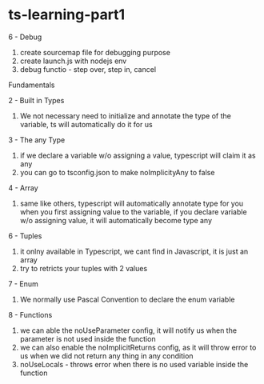 # ts-learning-part1

6 - Debug

1. create sourcemap file for debugging purpose
2. create launch.js with nodejs env
3. debug functio - step over, step in, cancel

Fundamentals

2 - Built in Types

1.  We not necessary need to initialize and annotate the type of the variable, ts will automatically do it for us

3 - The any Type

1. if we declare a variable w/o assigning a value, typescript will claim it as any
2. you can go to tsconfig.json to make noImplicityAny to false

4 - Array

1. same like others, typescript will automatically annotate type for you when you first assigning value to the variable, if you declare variable w/o assigning value, it will automatically become type any

6 - Tuples

1. it onlny available in Typescript, we cant find in Javascript, it is just an array
2. try to retricts your tuples with 2 values

7 - Enum

1. We normally use Pascal Convention to declare the enum variable

8 - Functions

1. we can able the noUseParameter config, it will notify us when the parameter is not used inside the function
2. we can also enable the noImplicitReturns config, as it will throw error to us when we did not return any thing in any condition
3. noUseLocals - throws error when there is no used variable inside the function
